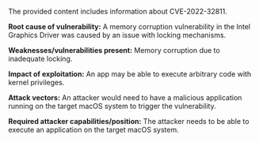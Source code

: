 The provided content includes information about CVE-2022-32811.

**Root cause of vulnerability:**
A memory corruption vulnerability in the Intel Graphics Driver was caused by an issue with locking mechanisms.

**Weaknesses/vulnerabilities present:**
Memory corruption due to inadequate locking.

**Impact of exploitation:**
An app may be able to execute arbitrary code with kernel privileges.

**Attack vectors:**
An attacker would need to have a malicious application running on the target macOS system to trigger the vulnerability.

**Required attacker capabilities/position:**
The attacker needs to be able to execute an application on the target macOS system.